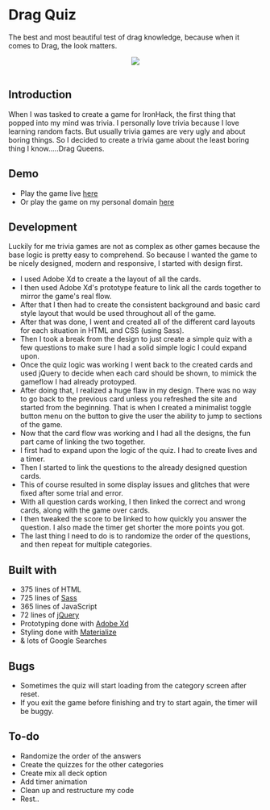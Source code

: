 # Drag Quiz
The best and most beautiful test of drag knowledge, because when it comes to Drag, the look matters.

<div style="text-align:center"><img src ="https://68.media.tumblr.com/707df698616357f756380ffe1895c9df/tumblr_n8ahacwyEJ1sar3c7o1_500.gif" /></div>

<br/>

## Introduction
When I was tasked to create a game for IronHack, the first thing that popped into my mind was trivia. I personally love trivia because I love learning random facts. But usually trivia games are very ugly and about boring things. So I decided to create a trivia game about the least boring thing I know.....Drag Queens. 

## Demo
* Play the game live [here](https://philipwisner.github.io/Drag-Quiz/#)
* Or play the game on my personal domain [here](https://)


## Development
Luckily for me trivia games are not as complex as other games because the base logic is pretty easy to comprehend. So because I wanted the game to be nicely designed, modern and responsive, I started with design first.
* I used Adobe Xd to create a the layout of all the cards.
* I then used Adobe Xd's prototype feature to link all the cards together to mirror the game's real flow.
* After that I then had to create the consistent background and basic card style layout that would be used throughout all of the game.
* After that was done, I went and created all of the different card layouts for each situation in HTML and CSS (using Sass).
* Then I took a break from the design to just create a simple quiz with a few questions to make sure I had a solid simple logic I could expand upon.
* Once the quiz logic was working I went back to the created cards and used jQuery to decide when each card should be shown, to mimick the gameflow I had already protoyped. 
* After doing that, I realized a huge flaw in my design. There was no way to go back to the previous card unless you refreshed the site and started from the beginning. That is when I created a minimalist toggle button menu on the button to give the user the ability to jump to sections of the game.
* Now that the card flow was working and I had all the designs, the fun part came of linking the two together.
* I first had to expand upon the logic of the quiz. I had to create lives and a timer.
* Then I started to link the questions to the already designed question cards.
* This of course resulted in some display issues and glitches that were fixed after some trial and error.
* With all question cards working, I then linked the correct and wrong cards, along with the game over cards.
* I then tweaked the score to be linked to how quickly you answer the question. I also made the timer get shorter the more points you got.
* The last thing I need to do is to randomize the order of the questions, and then repeat for multiple categories.

## Built with
* 375 lines of HTML
* 725 lines of [Sass](http://sass-lang.com/)
* 365 lines of JavaScript
* 72 lines of [jQuery](https://jquery.com/)
* Prototyping done with [Adobe Xd](https://www.adobe.com/products/experience-design.html)
* Styling done with [Materialize](https://materializecss.com/)
* & lots of Google Searches

## Bugs
* Sometimes the quiz will start loading from the category screen after reset.
* If you exit the game before finishing and try to start again, the timer will be buggy.


## To-do
* Randomize the order of the answers
* Create the quizzes for the other categories
* Create mix all deck option
* Add timer animation
* Clean up and restructure my code
* Rest..
